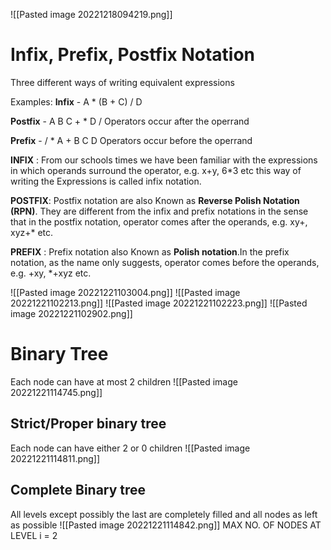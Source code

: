 ![[Pasted image 20221218094219.png]]


# Infix, Prefix, Postfix Notation

Three different ways of writing equivalent expressions


Examples:
**Infix** - A * (B  + C) / D

**Postfix** - A B C + * D /
Operators occur after the operrand

**Prefix** - / * A + B C D
Operators occur before the operrand


**INFIX** : From our schools times we have been familiar with the expressions in which operands surround the operator, e.g. x+y, 6*3 etc this way of writing the Expressions is called infix notation.



**POSTFIX**: Postfix notation are also Known as **Reverse Polish Notation (RPN)**. They are different from the infix and prefix notations in the sense that in the postfix notation, operator comes after the operands, e.g. xy+, xyz+* etc.




**PREFIX** : Prefix notation also Known as **Polish notation**.In the prefix notation, as the name only suggests, operator comes before the operands, e.g. +xy, *+xyz etc.

![[Pasted image 20221221103004.png]]
![[Pasted image 20221221102213.png]]
![[Pasted image 20221221102223.png]]
![[Pasted image 20221221102902.png]]



# Binary Tree
Each node can have at most 2 children
![[Pasted image 20221221114745.png]]


## Strict/Proper binary tree
Each node can have either 2 or 0 children
![[Pasted image 20221221114811.png]]

## Complete Binary tree
All levels except possibly the last are completely filled and all nodes as left as possible
![[Pasted image 20221221114842.png]]
MAX NO. OF NODES AT  LEVEL i = 2